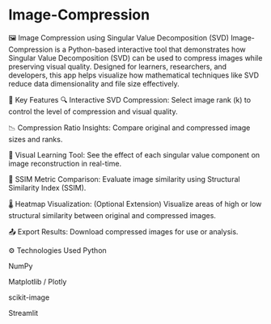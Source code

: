 # Image-Compression

🖼️ Image Compression using Singular Value Decomposition (SVD)
Image-Compression is a Python-based interactive tool that demonstrates how Singular Value Decomposition (SVD) can be used to compress images while preserving visual quality. Designed for learners, researchers, and developers, this app helps visualize how mathematical techniques like SVD reduce data dimensionality and file size effectively.

🚀 Key Features
🔍 Interactive SVD Compression: Select image rank (k) to control the level of compression and visual quality.

📉 Compression Ratio Insights: Compare original and compressed image sizes and ranks.

🧠 Visual Learning Tool: See the effect of each singular value component on image reconstruction in real-time.

🧮 SSIM Metric Comparison: Evaluate image similarity using Structural Similarity Index (SSIM).

🌡️ Heatmap Visualization: (Optional Extension) Visualize areas of high or low structural similarity between original and compressed images.

📤 Export Results: Download compressed images for use or analysis.

⚙️ Technologies Used
Python

NumPy

Matplotlib / Plotly

scikit-image

Streamlit

